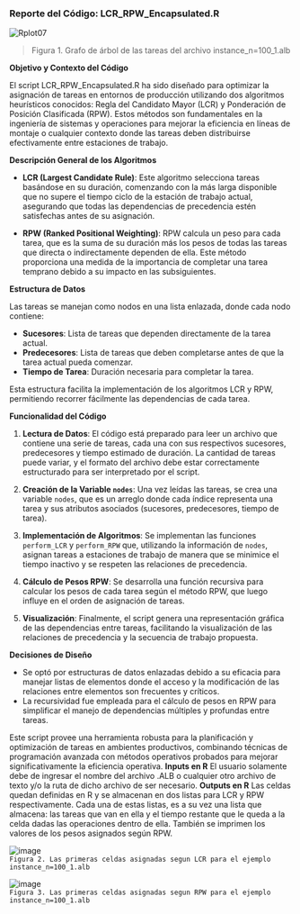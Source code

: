 ### Reporte del Código: LCR_RPW_Encapsulated.R
![Rplot07](https://github.com/jchicatti/optimization/assets/56322123/db01faa2-2a4c-4653-8059-d287610340b6)
> Figura 1. Grafo de árbol de las tareas del archivo instance_n=100_1.alb

**Objetivo y Contexto del Código**

El script LCR_RPW_Encapsulated.R ha sido diseñado para optimizar la asignación de tareas en entornos de producción utilizando dos algoritmos heurísticos conocidos: Regla del Candidato Mayor (LCR) y Ponderación de Posición Clasificada (RPW). Estos métodos son fundamentales en la ingeniería de sistemas y operaciones para mejorar la eficiencia en líneas de montaje o cualquier contexto donde las tareas deben distribuirse efectivamente entre estaciones de trabajo.

**Descripción General de los Algoritmos**

- **LCR (Largest Candidate Rule)**: Este algoritmo selecciona tareas basándose en su duración, comenzando con la más larga disponible que no supere el tiempo ciclo de la estación de trabajo actual, asegurando que todas las dependencias de precedencia estén satisfechas antes de su asignación.
  
- **RPW (Ranked Positional Weighting)**: RPW calcula un peso para cada tarea, que es la suma de su duración más los pesos de todas las tareas que directa o indirectamente dependen de ella. Este método proporciona una medida de la importancia de completar una tarea temprano debido a su impacto en las subsiguientes.

**Estructura de Datos**

Las tareas se manejan como nodos en una lista enlazada, donde cada nodo contiene:
- **Sucesores**: Lista de tareas que dependen directamente de la tarea actual.
- **Predecesores**: Lista de tareas que deben completarse antes de que la tarea actual pueda comenzar.
- **Tiempo de Tarea**: Duración necesaria para completar la tarea.

Esta estructura facilita la implementación de los algoritmos LCR y RPW, permitiendo recorrer fácilmente las dependencias de cada tarea.

**Funcionalidad del Código**

1. **Lectura de Datos**: El código está preparado para leer un archivo que contiene una serie de tareas, cada una con sus respectivos sucesores, predecesores y tiempo estimado de duración. La cantidad de tareas puede variar, y el formato del archivo debe estar correctamente estructurado para ser interpretado por el script.

2. **Creación de la Variable `nodes`**: Una vez leídas las tareas, se crea una variable `nodes`, que es un arreglo donde cada índice representa una tarea y sus atributos asociados (sucesores, predecesores, tiempo de tarea).

3. **Implementación de Algoritmos**: Se implementan las funciones `perform_LCR` y `perform_RPW` que, utilizando la información de `nodes`, asignan tareas a estaciones de trabajo de manera que se minimice el tiempo inactivo y se respeten las relaciones de precedencia.

4. **Cálculo de Pesos RPW**: Se desarrolla una función recursiva para calcular los pesos de cada tarea según el método RPW, que luego influye en el orden de asignación de tareas.

5. **Visualización**: Finalmente, el script genera una representación gráfica de las dependencias entre tareas, facilitando la visualización de las relaciones de precedencia y la secuencia de trabajo propuesta.

**Decisiones de Diseño**

- Se optó por estructuras de datos enlazadas debido a su eficacia para manejar listas de elementos donde el acceso y la modificación de las relaciones entre elementos son frecuentes y críticos.
- La recursividad fue empleada para el cálculo de pesos en RPW para simplificar el manejo de dependencias múltiples y profundas entre tareas.

Este script provee una herramienta robusta para la planificación y optimización de tareas en ambientes productivos, combinando técnicas de programación avanzada con métodos operativos probados para mejorar significativamente la eficiencia operativa.
**Inputs en R**
El usuario solamente debe de ingresar el nombre del archivo .ALB o cualquier otro archivo de texto y/o la ruta de dicho archivo de ser necesario.
**Outputs en R**
Las celdas quedan definidas en R y se almacenan en dos listas para LCR y RPW respectivamente. Cada una de estas listas, es a su vez una lista que almacena: las tareas que van en ella y el tiempo restante que le queda a la celda dadas las operaciones dentro de ella.
También se imprimen los valores de los pesos asignados según RPW.

![image](https://github.com/jchicatti/optimization/assets/56322123/94c7d034-2bc4-49aa-9a7d-585e256cb5d3)\
`Figura 2. Las primeras celdas asignadas segun LCR para el ejemplo  instance_n=100_1.alb`

![image](https://github.com/jchicatti/optimization/assets/56322123/753445b9-83cf-4f6c-a0e2-ad79c198055d)\
`Figura 3. Las primeras celdas asignadas segun RPW para el ejemplo  instance_n=100_1.alb`
